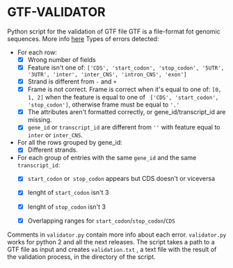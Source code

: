 # GTF-VALIDATOR
Python script for the validation of GTF file
GTF is a file-format fot genomic sequences. More info [here](https://mblab.wustl.edu/GTF22.html#intro)
Types of errors detected:
 - For each row:
   - [x] Wrong number of fields
   - [x] Feature isn't one of: ```['CDS', 'start_codon', 'stop_codon', '5UTR', '3UTR', 'inter', 'inter_CNS', 'intron_CNS', 'exon']```
   - [x] Strand is different from ```-``` and ```+```
   - [x] Frame is not correct. Frame is correct when  it's equal to one of: ```[0, 1, 2]``` when the feature is equal to one of ``` ['CDS', 'start_codon', 'stop_codon']```, otherwise frame must be equal to ```'.'```
   - [x] The attributes aren't formatted correctly, or gene_id/transcript_id are missing.
   - [x] ```gene_id``` or ```transcript_id``` are different from ```''``` with feature equal to ```inter``` or ```inter_CNS```.
 - For all the rows grouped by gene_id:
   - [x] Different strands.    
- For each group of entries with the same ```gene_id``` and the same ```transcript_id```:
  - [X] ```start_codon``` or``` stop_codon``` appears but CDS doesn't or viceversa
  - [X] lenght of ```start_codon``` isn't 3
  - [X] lenght of ```stop_codon``` isn't 3
  - [X] Overlapping ranges for ```start_codon```/```stop_codon```/```CDS```

 
Comments in `validator.py` contain more info about each error. `validator.py` works for python 2 and all the next releases.
The script takes a path to a GTF file as input and creates ```validation.txt``` , a text file with the result of the validation process, in the directory of the script. 
